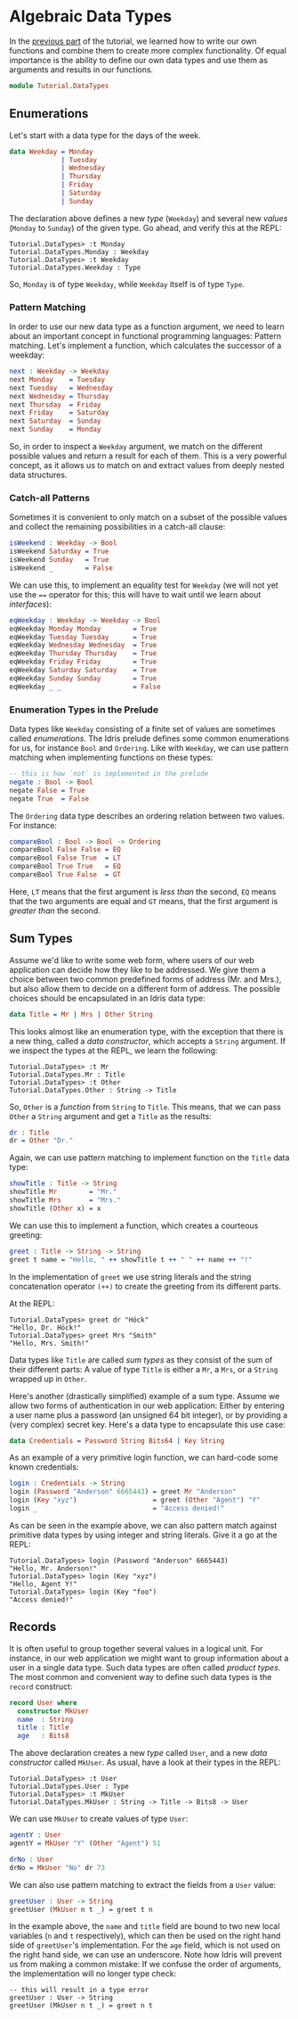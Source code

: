# Algebraic Data Types

In the [previous part](Functions1.md) of the tutorial,
we learned how to write our own functions and combine
them to create more complex functionality. Of equal importance
is the ability to define our own data types and use them
as arguments and results in our functions.

```idris
module Tutorial.DataTypes
```

## Enumerations

Let's start with a data type for the days of the week.

```idris
data Weekday = Monday
             | Tuesday
             | Wednesday
             | Thursday
             | Friday
             | Saturday
             | Sunday
```

The declaration above defines a new *type* (`Weekday`) and
several new *values* (`Monday` to `Sunday`) of the given
type. Go ahead, and verify this at the REPL:

```repl
Tutorial.DataTypes> :t Monday
Tutorial.DataTypes.Monday : Weekday
Tutorial.DataTypes> :t Weekday
Tutorial.DataTypes.Weekday : Type
```

So, `Monday` is of type `Weekday`, while `Weekday` itself is of
type `Type`.

### Pattern Matching

In order to use our new data type as a function argument, we
need to learn about an important concept in functional programming
languages: Pattern matching. Let's implement a function, which calculates
the successor of a weekday:

```idris
next : Weekday -> Weekday
next Monday    = Tuesday
next Tuesday   = Wednesday
next Wednesday = Thursday
next Thursday  = Friday
next Friday    = Saturday
next Saturday  = Sunday
next Sunday    = Monday
```

So, in order to inspect a `Weekday` argument, we match on the
different possible values and return a result for each of them.
This is a very powerful concept, as it allows us to match
on and extract values from deeply nested data structures.

### Catch-all Patterns

Sometimes it is convenient to only match on a subset
of the possible values and collect the remaining possibilities
in a catch-all clause:

```idris
isWeekend : Weekday -> Bool
isWeekend Saturday = True
isWeekend Sunday   = True
isWeekend _        = False
```

We can use this, to implement an equality test for `Weekday`
(we will not yet use the `==` operator for this; this will
have to wait until we learn about *interfaces*):

```idris
eqWeekday : Weekday -> Weekday -> Bool
eqWeekday Monday Monday        = True
eqWeekday Tuesday Tuesday      = True
eqWeekday Wednesday Wednesday  = True
eqWeekday Thursday Thursday    = True
eqWeekday Friday Friday        = True
eqWeekday Saturday Saturday    = True
eqWeekday Sunday Sunday        = True
eqWeekday _ _                  = False
```

### Enumeration Types in the Prelude

Data types like `Weekday` consisting of a finite set
of values are sometimes called *enumerations*. The Idris
prelude defines some common enumerations for us, for
instance `Bool` and `Ordering`. Like with `Weekday`,
we can use pattern matching when implementing functions
on these types:

```idris
-- this is how `not` is implemented in the prelude
negate : Bool -> Bool
negate False = True
negate True  = False
```

The `Ordering` data type describes an ordering relation
between two values. For instance:

```idris
compareBool : Bool -> Bool -> Ordering
compareBool False False = EQ
compareBool False True  = LT
compareBool True True   = EQ
compareBool True False  = GT
```

Here, `LT` means that the first argument is *less than*
the second, `EQ` means that the two arguments are equal
and `GT` means, that the first argument is *greater than*
the second.

## Sum Types

Assume we'd like to write some web form, where users of our
web application can decide how they like to be addressed.
We give them a choice between two common predefined
forms of address (Mr. and Mrs.), but also allow them to
decide on a different form of address. The possible
choices should be encapsulated in an Idris data type:

```idris
data Title = Mr | Mrs | Other String
```

This looks almost like an enumeration type, with the exception
that there is a new thing, called a *data constructor*,
which accepts a `String` argument. If we inspect
the types at the REPL, we learn the following:

```repl
Tutorial.DataTypes> :t Mr
Tutorial.DataTypes.Mr : Title
Tutorial.DataTypes> :t Other
Tutorial.DataTypes.Other : String -> Title
```

So, `Other` is a *function* from `String` to `Title`. This
means, that we can pass `Other` a `String` argument and get
a `Title` as the results:

```idris
dr : Title
dr = Other "Dr."
```

Again, we can use pattern matching to implement function
on the `Title` data type:

```idris
showTitle : Title -> String
showTitle Mr        = "Mr."
showTitle Mrs       = "Mrs."
showTitle (Other x) = x
```

We can use this to implement a function, which creates
a courteous greeting:

```idris
greet : Title -> String -> String
greet t name = "Hello, " ++ showTitle t ++ " " ++ name ++ "!"
```

In the implementation of `greet` we use string literals
and the string concatenation operator `(++)` to
create the greeting from its different parts.

At the REPL:

```repl
Tutorial.DataTypes> greet dr "Höck"
"Hello, Dr. Höck!"
Tutorial.DataTypes> greet Mrs "Smith"
"Hello, Mrs. Smith!"
```

Data types like `Title` are called *sum types* as they consist
of the sum of their different parts: A value of type `Title`
is either a `Mr`, a `Mrs`, or a `String` wrapped up in `Other`.

Here's another (drastically simplified) example of a sum type.
Assume we allow two forms of authentication in our web application:
Either by entering a user name plus a password (an unsigned 64 bit
integer), or by providing a (very complex) secret key. Here's a data
type to encapsulate this use case:

```idris
data Credentials = Password String Bits64 | Key String
```

As an example of a very primitive login function, we can
hard-code some known credentials:

```idris
login : Credentials -> String
login (Password "Anderson" 6665443) = greet Mr "Anderson"
login (Key "xyz")                   = greet (Other "Agent") "Y"
login _                             = "Access denied!"
```

As can be seen in the example above, we can also pattern
match against primitive data types by using integer and
string literals. Give it a go at the REPL:

```repl
Tutorial.DataTypes> login (Password "Anderson" 6665443)
"Hello, Mr. Anderson!"
Tutorial.DataTypes> login (Key "xyz")
"Hello, Agent Y!"
Tutorial.DataTypes> login (Key "foo")
"Access denied!"
```

## Records

It is often useful to group together several values
in a logical unit. For instance, in our web application
we might want to group information about a user
in a single data type. Such data types are often called
*product types*. The most common and convenient way to
define such data types is the `record` construct:

```idris
record User where
  constructor MkUser
  name  : String
  title : Title
  age   : Bits8
```

The above declaration creates a new *type* called `User`,
and a new *data constructor* called `MkUser`. As usual,
have a look at their types in the REPL:

```repl
Tutorial.DataTypes> :t User
Tutorial.DataTypes.User : Type
Tutorial.DataTypes> :t MkUser
Tutorial.DataTypes.MkUser : String -> Title -> Bits8 -> User
```

We can use `MkUser` to create values of type `User`:

```idris
agentY : User
agentY = MkUser "Y" (Other "Agent") 51

drNo : User
drNo = MkUser "No" dr 73
```

We can also use pattern matching to extract the fields from
a `User` value:

```idris
greetUser : User -> String
greetUser (MkUser n t _) = greet t n
```

In the example above, the `name` and `title` field
are bound to two new local variables (`n` and `t` respectively),
which can then be used on the right hand side of `greetUser`'s
implementation. For the `age` field, which is not used
on the right hand side, we can use an underscore.
Note how Idris will prevent us from making
a common mistake: If we confuse the order of arguments, the
implementation will no longer type check:

```repl
-- this will result in a type error
greetUser : User -> String
greetUser (MkUser n t _) = greet n t
```

<!-- vi: filetype=idris2
-->
